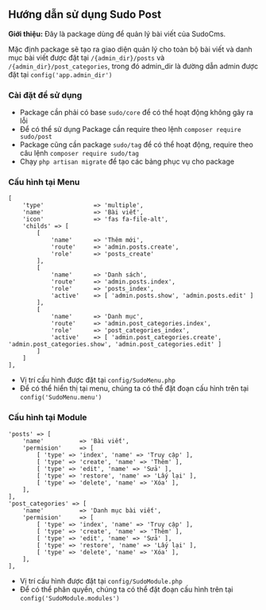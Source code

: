 ## Hướng dẫn sử dụng Sudo Post ##

**Giới thiệu:** Đây là package dùng để quản lý bài viết của SudoCms.

Mặc định package sẽ tạo ra giao diện quản lý cho toàn bộ bài viết và danh mục bài viết được đặt tại `/{admin_dir}/posts` và `/{admin_dir}/post_categories`, trong đó admin_dir là đường dẫn admin được đặt tại `config('app.admin_dir')`

### Cài đặt để sử dụng ###

- Package cần phải có base `sudo/core` để có thể hoạt động không gây ra lỗi
- Để có thể sử dụng Package cần require theo lệnh `composer require sudo/post`
- Package cũng cần package `sudo/tag` để có thể hoạt động, require theo câu lệnh `composer require sudo/tag`
- Chạy `php artisan migrate` để tạo các bảng phục vụ cho package

### Cấu hình tại Menu ###

	[
    	'type' 				=> 'multiple',
    	'name' 				=> 'Bài viết',
		'icon' 				=> 'fas fa-file-alt',
		'childs' => [
			[
				'name' 		=> 'Thêm mới',
				'route' 	=> 'admin.posts.create',
				'role' 		=> 'posts_create'
			],
			[
				'name' 		=> 'Danh sách',
				'route' 	=> 'admin.posts.index',
				'role' 		=> 'posts_index',
				'active' 	=> [ 'admin.posts.show', 'admin.posts.edit' ]
			],
			[
				'name' 		=> 'Danh mục',
				'route' 	=> 'admin.post_categories.index',
				'role' 		=> 'post_categories_index',
				'active' 	=> [ 'admin.post_categories.create', 'admin.post_categories.show', 'admin.post_categories.edit' ]
			]
		]
    ],
 
- Vị trí cấu hình được đặt tại `config/SudoMenu.php`
- Để có thể hiển thị tại menu, chúng ta có thể đặt đoạn cấu hình trên tại `config('SudoMenu.menu')`

### Cấu hình tại Module ###
	
	'posts' => [
		'name' 			=> 'Bài viết',
		'permision' 	=> [
			[ 'type' => 'index', 'name' => 'Truy cập' ],
			[ 'type' => 'create', 'name' => 'Thêm' ],
			[ 'type' => 'edit', 'name' => 'Sửa' ],
			[ 'type' => 'restore', 'name' => 'Lấy lại' ],
			[ 'type' => 'delete', 'name' => 'Xóa' ],
		],
	],
	'post_categories' => [
		'name' 			=> 'Danh mục bài viết',
		'permision' 	=> [
			[ 'type' => 'index', 'name' => 'Truy cập' ],
			[ 'type' => 'create', 'name' => 'Thêm' ],
			[ 'type' => 'edit', 'name' => 'Sửa' ],
			[ 'type' => 'restore', 'name' => 'Lấy lại' ],
			[ 'type' => 'delete', 'name' => 'Xóa' ],
		],
	],

- Vị trí cấu hình được đặt tại `config/SudoModule.php`
- Để có thể phân quyền, chúng ta có thể đặt đoạn cấu hình trên tại `config('SudoModule.modules')`
 